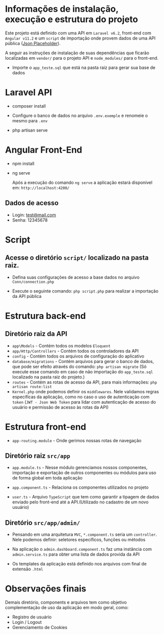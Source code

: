 # Informações de instalação, execução e estrutura do projeto
 
 Este projeto está definido com uma API em `Laravel v6.2`, front-end com `Angular v11.2` e um `script` de importação onde provem dados de uma API pública ([Json Placeholder](https://jsonplaceholder.typicode.com/)). 
 
 A seguir as instruções de instalação de suas dependências que ficarão localizadas em `vendor/` para o projeto API e `node_modules/` para o front-end.
 
- Importe o `app_teste.sql` que está na pasta raiz para gerar sua base de dados

# Laravel API

- composer install

- Configure o banco de dados no arquivo `.env.exemple` e renomeie o mesmo para  `.env`

- php artisan serve 

# Angular Front-End

 - npm install
 - ng serve 
   
   Após a execução do comando `ng serve` a aplicação estará disponível em: `http://localhost:4200/` 

## Dados de acesso
 - Login: test@mail.com
 - Senha: 12345678

# Script

##  Acesse o diretório `script/` localizado na pasta raiz.

- Defina suas configurações de acesso a base dados no arquivo ` Conn/connection.php`

- Execute o seguinte comando: `php script.php` para realizar a importação da API pública


# Estrutura back-end

## Diretório raiz da API
- `app\Models` - Contém todos os modelos `Eloquent` 
- `app/Http/Controllers` - Contém todos os controladores da API 
- `config` - Contém todos os arquivos de configuração do aplicativo 
- `database/migrations` - Contém arquivos para gerar o banco de dados, que pode ser efeito através do comando:  `php artisan migrate` (Só execute esse comando em caso de não importação do `app_teste.sql` localizado na pasta raiz do projeto.)
- `routes` - Contém as rotas de acesso da API, para mais informações:  `php artisan route:list`
- `Kernel.php` onde podemos definir os `middlewares`. Nele validamos regras especificas da aplicação, como no caso o uso de autenticação com `token` (`JWT - Json Web Token` para lidar com autenticação de acesso do usuário e permissão de acesso às rotas da API)

# Estrutura front-end

- `app-routing.module` - Onde gerimos nossas rotas de navegação

## Diretório raiz `src/app`

 - `app.module.ts`  - Nesse módulo gerenciamos nossos componentes, importação e exportação de outros componentes ou módulos para uso de forma global em toda aplicação 

 - `app.component.ts` - Relaciona os componentes utilizados no projeto

 - `user.ts` - Arquivo `TypeScript` que tem como garantir a tipagem de dados enviado pelo front-end até a API.(Utilizado no cadastro de um novo usuário)

## Diretório `src/app/admin/`

 - Pensando em uma arquitetura `MVC`, `*.component.ts` seria um `controller`. Nele podemos definir: seletores específicos, funções ou métodos

 - Na aplicação o `admin.dashboard.component.ts` faz uma instância com `admin.service.ts` para obter uma lista de dados provida da API

 - Os templates da aplicação está definido nos arquivos com final de extensão `.html`


# Observações finais
  Demais diretório, components e arquivos tem como objetivo complementação de uso da aplicação em modo geral, como:

- Registro de usuário
- Login / Logout
- Gerenciamento de Cookies